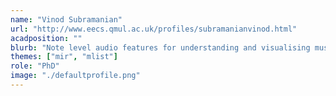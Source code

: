 ```yaml
---
name: "Vinod Subramanian"
url: "http://www.eecs.qmul.ac.uk/profiles/subramanianvinod.html"
acadposition: ""
blurb: "Note level audio features for understanding and visualising musical performance"
themes: ["mir", "mlist"]
role: "PhD"
image: "./defaultprofile.png"
---
```

